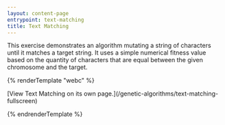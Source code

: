 ```yaml
---
layout: content-page
entrypoint: text-matching
title: Text Matching
---
```


This exercise demonstrates an algorithm mutating a string of characters until it matches a target
string. It uses a simple numerical fitness value based on the quantity of characters that are equal
between the given chromosome and the target.

{% renderTemplate "webc" %}

<interactive-embed src="/genetic-algorithms/text-matching-fullscreen" title="Text Matching">
  [View Text Matching on its own page.](/genetic-algorithms/text-matching-fullscreen)
</interactive-embed>

{% endrenderTemplate %}
